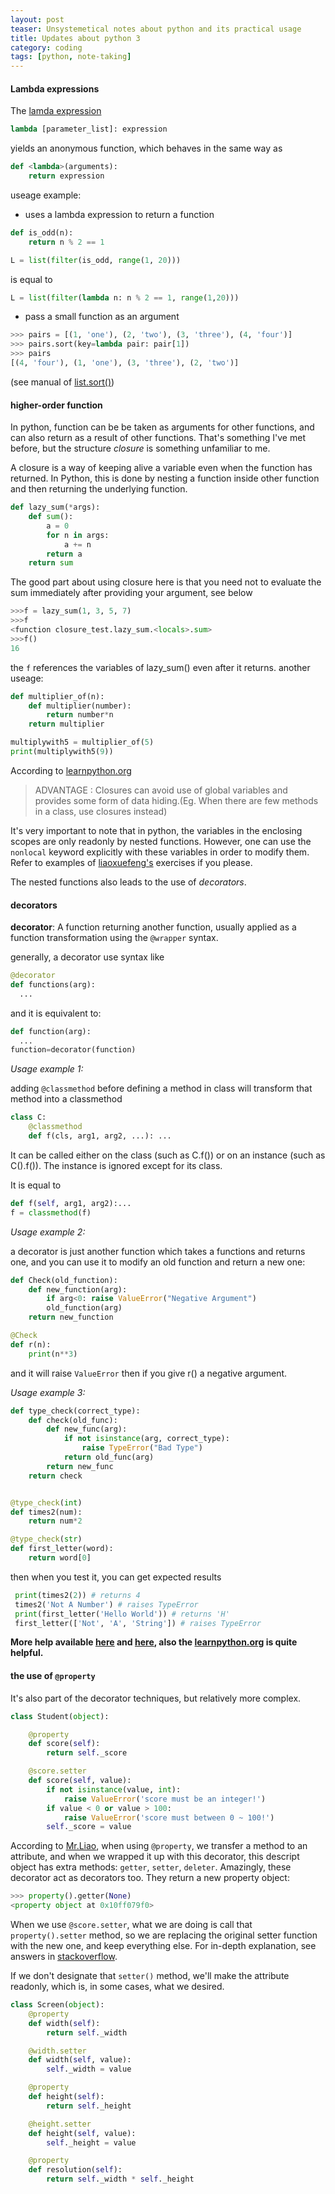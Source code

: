 ```yaml
---
layout: post
teaser: Unsystemetical notes about python and its practical usage
title: Updates about python 3
category: coding
tags: [python, note-taking]
---
```

#### Lambda expressions
The [lamda expression][lamda]
~~~python
lambda [parameter_list]: expression
~~~
yields an anonymous function, which behaves in the same way as
~~~python
def <lambda>(arguments):
    return expression
~~~
useage example:
+ uses a lambda expression to return a function

~~~python
def is_odd(n):
    return n % 2 == 1

L = list(filter(is_odd, range(1, 20)))
~~~
  is equal to
~~~python
L = list(filter(lambda n: n % 2 == 1, range(1,20)))
~~~

+ pass a small function as an argument
~~~python
>>> pairs = [(1, 'one'), (2, 'two'), (3, 'three'), (4, 'four')]
>>> pairs.sort(key=lambda pair: pair[1])
>>> pairs
[(4, 'four'), (1, 'one'), (3, 'three'), (2, 'two')]
~~~
(see manual of [list.sort()][sort])


#### higher-order function
In python, function can be be taken as arguments for other functions, and can also return as a result of other functions. That's something I've met before, but the structure _closure_ is something unfamiliar to me.

A closure is a way of keeping alive a variable even when the function has returned.  In Python, this is done by nesting a function inside other function and then returning the underlying function.
~~~python
def lazy_sum(*args):
    def sum():
        a = 0
        for n in args:
            a += n
        return a
    return sum
~~~
The good part about using closure here is that you need not to evaluate the sum immediately after providing your argument, see below
~~~python
>>>f = lazy_sum(1, 3, 5, 7)
>>>f
<function closure_test.lazy_sum.<locals>.sum>
>>>f()
16
~~~
the `f` references the variables of lazy_sum() even after it returns.
another useage:
~~~python
def multiplier_of(n):
    def multiplier(number):
        return number*n
    return multiplier

multiplywith5 = multiplier_of(5)
print(multiplywith5(9))
~~~
According to [learnpython.org][learn]
>ADVANTAGE : Closures can avoid use of global variables and provides some form of data hiding.(Eg. When there are few methods in a class, use closures instead)

It's very important to note that in python, the variables in the enclosing scopes are only readonly by nested functions. However, one can use the `nonlocal` keyword explicitly with these variables in order to modify them. Refer to examples of [liaoxuefeng's][lxf] exercises if you please.

The nested functions also leads to the use of _decorators_.

#### decorators
<b>decorator</b>: A function returning another function, usually applied as a function transformation using the `@wrapper` syntax.

generally, a decorator use syntax like
~~~python
@decorator
def functions(arg):
  ...
~~~
and it is equivalent to:
~~~python
def function(arg):
  ...
function=decorator(function)
~~~
<i>Usage example 1:</i>

adding `@classmethod` before defining a method in class will transform that method into a classmethod
~~~python
class C:
    @classmethod
    def f(cls, arg1, arg2, ...): ...
~~~
It can be called either on the class (such as C.f()) or on an instance (such as C().f()). The instance is ignored except for its class.

It is equal to
~~~python
def f(self, arg1, arg2):...
f = classmethod(f)
~~~

<i>Usage example 2:</i>

 a decorator is just another function which takes a functions and returns one, and you can use it to modify an old function and return a new one:
 ~~~python
 def Check(old_function):
     def new_function(arg):
         if arg<0: raise ValueError("Negative Argument")
         old_function(arg)
     return new_function

 @Check
 def r(n):
     print(n**3)     
 ~~~
 and it will raise `ValueError` then if you give r() a negative argument.

 <i>Usage example 3:</i>
 ~~~python
 def type_check(correct_type):
     def check(old_func):
         def new_func(arg):
             if not isinstance(arg, correct_type):
                 raise TypeError("Bad Type")
             return old_func(arg)
         return new_func
     return check


 @type_check(int)
 def times2(num):
     return num*2

 @type_check(str)
 def first_letter(word):
     return word[0]
~~~
then when you test it, you can get expected results
~~~python     
 print(times2(2)) # returns 4
 times2('Not A Number') # raises TypeError
 print(first_letter('Hello World')) # returns 'H'
 first_letter(['Not', 'A', 'String']) # raises TypeError
 ~~~

<b>More help available [here][bop] and [here][man], also the [learnpython.org][l2] is quite helpful.</b>

#### the use of `@property`
It's also part of the decorator techniques, but relatively more complex.
~~~python     
class Student(object):

    @property
    def score(self):
        return self._score

    @score.setter
    def score(self, value):
        if not isinstance(value, int):
            raise ValueError('score must be an integer!')
        if value < 0 or value > 100:
            raise ValueError('score must between 0 ~ 100!')
        self._score = value
 ~~~
According to [Mr.Liao][lxf2], when using `@property`, we transfer a method to an attribute, and when we wrapped it up with this decorator, this descript object has extra methods: `getter`, `setter`, `deleter`. Amazingly, these decorator act as decorators too. They return a new property object:
~~~python
>>> property().getter(None)
<property object at 0x10ff079f0>
~~~
When we use `@score.setter`, what we are doing is call that `property().setter` method, so we are replacing the original setter function with the new one, and keep everything else.
For in-depth explanation, see answers in [stackoverflow][stack].

If we don't designate that `setter()` method, we'll make the attribute readonly, which is, in some cases, what we desired.
~~~python
class Screen(object):
    @property
    def width(self):
        return self._width

    @width.setter
    def width(self, value):
        self._width = value

    @property
    def height(self):
        return self._height

    @height.setter
    def height(self, value):
        self._height = value    

    @property
    def resolution(self):
        return self._width * self._height
~~~

[lamda]:https://docs.python.org/3/reference/expressions.html#lambda
[sort]:https://docs.python.org/3/library/stdtypes.html?#list.sort
[bop]:https://bop.mol.uno/18.more.html#decorator
[man]:https://docs.python.org/3/library/functions.html?highlight=property#property
[learn]:https://www.learnpython.org/en/Closures
[lxf]:https://www.liaoxuefeng.com/wiki/0014316089557264a6b348958f449949df42a6d3a2e542c000/001431835236741e42daf5af6514f1a8917b8aaadff31bf000
[l2]:https://www.learnpython.org/en/Decorators
[lxf2]:https://www.liaoxuefeng.com/wiki/0014316089557264a6b348958f449949df42a6d3a2e542c000/00143186781871161bc8d6497004764b398401a401d4cce000
[stack]:https://stackoverflow.com/questions/17330160/how-does-the-property-decorator-work
